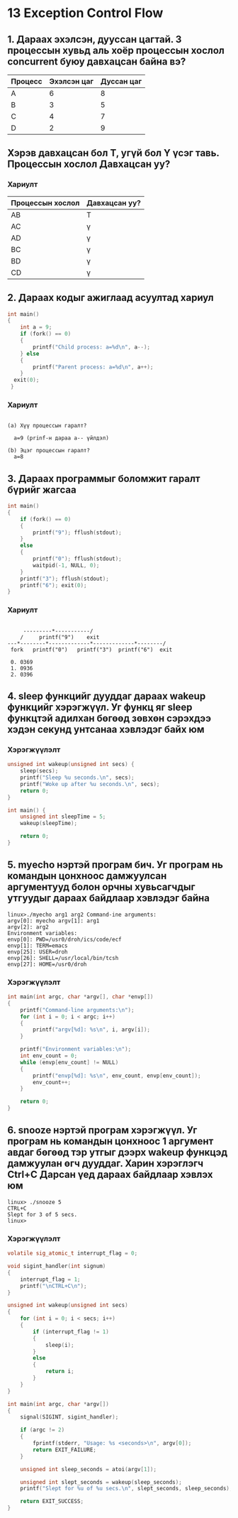 # 13 Exception Control Flow

## 1. Дараах эхэлсэн, дууссан цагтай. З процессын хувьд аль хоёр процессын хослол соnсurrent буюу давхацсан байна вэ?

 | Процесс | Эхэлсэн цаг | Дуссан цаг |
 | ------- | ---------- | -------- |
 | A       | 6          | 8        |
 | B       | 3          | 5        |
 | C       | 4          | 7        |
 | D       | 2          | 9        |

## Хэрэв давхацсан бол Т, угүй бол Ү үсэг тавь. Процессын хослол Давхацсан уу?

### Хариулт

 | Процессын хослол | Давхацсан уу? |
 | ------------ | ----------- |
 | AB           |   Т         |
 | AC           |   ү         |
 | AD           |   ү         |
 | BC           |   ү         |
 | BD           |   ү         |
 | CD           |   ү         |

## 2. Дараах кодыг ажиглаад асуултад хариул

```c
int main() 
{
    int a = 9;
    if (fork() == 0)
    {
        printf("Child process: a=%d\n", a--);
    } else
    {
        printf("Parent process: a=%d\n", a++);
    }
  exit(0);
 }

 ```

### Хариулт

```text

(а) Хүү процессын гаралт?

  а=9 (prinf-н дараа а-- үйлдэл)

```

```text
(b) Эцэг процессын гаралт?
  а=8
```

## 3. Дараах программыг боломжит гаралт бүрийг жагсаа

```c
int main()
{
    if (fork() == 0)
    {
        printf("9"); fflush(stdout);
    }
    else
    {
        printf("0"); fflush(stdout);
        waitpid(-1, NULL, 0);
    }
    printf("3"); fflush(stdout);
    printf("6"); exit(0);
}
```

### Хариулт

```text

     ---------*-----------/
    /     printf("9")    exit
---*--------*-------------*-------------*--------/
 fork   printf("0")   printf("3")  printf("6")  exit
```

```text
 0. 0369
 1. 0936
 2. 0396
```

## 4. sleep функцийг дууддаг дараах wakeup функцийг хэрэгжүүл. Уг функц яг sleep функцтэй адилхан бөгөөд зөвхөн сэрэхдээ хэдэн секунд унтсанаа хэвлэдэг байх юм

### Хэрэгжүүлэлт

```c
unsigned int wakeup(unsigned int secs) {
    sleep(secs);
    printf("Sleep %u seconds.\n", secs);
    printf("Woke up after %u seconds.\n", secs);
    return 0; 
}

int main() {
    unsigned int sleepTime = 5;
    wakeup(sleepTime);

    return 0;
}
```

## 5. mуechо нэртэй програм бич. Уг програм нь командын цонхноос дамжуулсан аргументууд болон орчны хувьсагчдыг утгуудыг дараах байдлаар хэвлэдэг байна

```text
linux>./myecho arg1 arg2 Command-ine arguments:
argv[0]: myecho argv[1]: arg1
argv[2]: arg2
Environment variables:
envp[0]: PWD=/usr0/droh/ics/code/ecf
envp[1]: TERM=emacs
envp[25]: USER=droh
envp[26]: SHELL=/usr/local/bin/tcsh
envp[27]: НОМЕ=/usr0/droh
```

### Хэрэгжүүлэлт

```c
int main(int argc, char *argv[], char *envp[])
{
    printf("Command-line arguments:\n");
    for (int i = 0; i < argc; i++)
    {
        printf("argv[%d]: %s\n", i, argv[i]);
    }

    printf("Environment variables:\n");
    int env_count = 0;
    while (envp[env_count] != NULL)
    {
        printf("envp[%d]: %s\n", env_count, envp[env_count]);
        env_count++;
    }

    return 0;
}
```

## 6. snooze нэртэй програм хэрэгжүүл. Уг програм нь командын цонхноос 1 аргумент авдаг бөгөөд тэр утгыг дээрх wakeup функцэд дамжуулан өгч дууддаг. Харин хэрэглэгч Ctrl+С Дарсан үед дараах байдлаар хэвлэх юм

```text
linux> ./snooze 5
CTRL+C
Slept for 3 of 5 secs. 
linux>
```

### Хэрэгжүүлэлт

```c
volatile sig_atomic_t interrupt_flag = 0;

void sigint_handler(int signum)
{
    interrupt_flag = 1;
    printf("\nCTRL+C\n");
}

unsigned int wakeup(unsigned int secs)
{
    for (int i = 0; i < secs; i++)
    {
        if (interrupt_flag != 1)
        {
            sleep(i);
        }
        else
        {
            return i;
        }
    }
}

int main(int argc, char *argv[])
{
    signal(SIGINT, sigint_handler);

    if (argc != 2)
    {
        fprintf(stderr, "Usage: %s <seconds>\n", argv[0]);
        return EXIT_FAILURE;
    }

    unsigned int sleep_seconds = atoi(argv[1]);

    unsigned int slept_seconds = wakeup(sleep_seconds);
    printf("Slept for %u of %u secs.\n", slept_seconds, sleep_seconds);

    return EXIT_SUCCESS;
}
```
